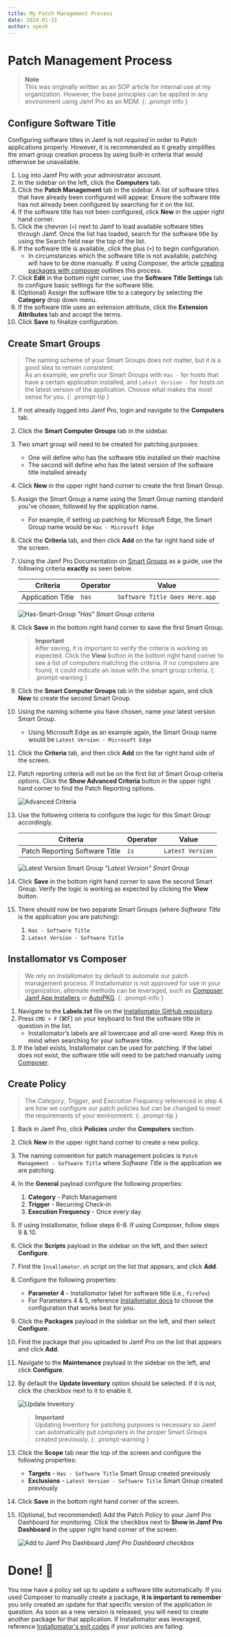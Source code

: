 ```yaml
---
title: My Patch Management Process
date: 2024-01-31
author: spesh
---
```


# Patch Management Process

> **Note** <br>This was originally written as an SOP article for internal use at my organization. However, the base principles can be applied in any environment using Jamf Pro as an MDM. 
{: .prompt-info }

## Configure Software Title

Configuring software titles in Jamf is not *required* in order to Patch applications properly. However, it is recommended as it greatly simplifies the smart group creation process by using built-in criteria that would otherwise be unavailable.

1. Log into Jamf Pro with your administrator account. 
2. In the sidebar on the left, click the **Computers** tab. 
3. Click the **Patch Management** tab in the sidebar. A list of software titles that have already been configured will appear. Ensure the software title has not already been configured by searching for it on the list. 
4. If the software title has not been configured, click **New** in the upper right hand corner. 
5. Click the chevron (`>`) next to Jamf to load available software titles through Jamf. Once the list has loaded, search for the software title by using the Search field near the top of the list. 
6. If the software title is available, click the plus (`+`) to begin configuration.
    <span id="composer-article-ref"></span>
    - In circumstances which the software title is not available, patching will have to be done manually. If using Composer, the article [creating packages with composer](/posts/Creating-Packages-with-Composer) outlines this process.
7. Click **Edit** in the bottom right corner, use the **Software Title Settings** tab to configure basic settings for the software title. 
8. (Optional) Assign the software title to a category by selecting the **Category** drop down menu. 
9. If the software title uses an extension attribute, click the **Extension Attributes** tab and accept the terms. 
10. Click **Save** to finalize configuration.  

## Create Smart Groups

> The naming scheme of your Smart Groups does not matter, but it is a good idea to remain consistent. <br>As an example, we prefix our Smart Groups with `Has -` for hosts that have a certain application installed, and `Latest Version -` for hosts on the latest version of the application. Choose what makes the most sense for you.
{: .prompt-tip }

1. If not already logged into Jamf Pro, login and navigate to the **Computers** tab. 
2. Click the **Smart Computer Groups** tab in the sidebar. 
3. Two smart group will need to be created for patching purposes: 
    - One will define who has the software title installed on their machine
    - The second will define who has the latest version of the software title installed already
4. Click **New** in the upper right hand corner to create the first Smart Group. 
5. Assign the Smart Group a name using the Smart Group naming standard you've chosen, followed by the application name.
    - For example, if setting up patching for Microsoft Edge, the Smart Group name would be `Has - Microsoft Edge`
6. Click the **Criteria** tab, and then click **Add** on the far right hand side of the screen. 
7. Using the Jamf Pro Documentation on [Smart Groups](https://learn.jamf.com/bundle/jamf-pro-documentation-10.38.0/page/Smart_Groups.html) as a guide, use the following criteria **exactly** as seen below. 
    
    
    | **Criteria**      | Operator | Value                          |
    | ----------------- | -------- | ------------------------------ |
    | Application Title | `has`    | `Software Title Goes Here.app` |
    
    ![Has-Smart-Group](assets/posts/patch-management-process/has-smart-group.png)
    _"Has" Smart Group criteria_
    
8. Click **Save** in the bottom right hand corner to save the first Smart Group. 
    > **Important** <br> After saving, it is important to verify the criteria is working as expected. Click the **View** button in the bottom right hand corner to see a list of computers matching the criteria. If no computers are found, it could indicate an issue with the smart group criteria. 
    {: .prompt-warning }
9.  Click the **Smart Computer Groups** tab in the sidebar again, and click **New** to create the second Smart Group. 
10. Using the naming scheme you have chosen, name your latest version Smart Group. 
    - Using Microsoft Edge as an example again, the Smart Group name would be `Latest Version - Microsoft Edge`
11. Click the **Criteria** tab, and then click **Add** on the far right hand side of the screen. 
12. Patch reporting criteria will not be on the first list of Smart Group criteria options. Click the **Show Advanced Criteria** button in the upper right hand corner to find the Patch Reporting options. 
    
    ![Advanced Criteria](assets/posts/patch-management-process/show-advanced-criteria.png)
    
13. Use the following criteria to configure the logic for this Smart Group accordingly. 
    
    
    | **Criteria**                   | Operator | Value            |
    | ------------------------------ | -------- | ---------------- |
    | Patch Reporting Software Title | `is`     | `Latest Version` |
    
    ![Latest Version Smart Group](assets/posts/patch-management-process/latest-version-smart-group.png)
    _"Latest Version" Smart Group_
    
14. Click **Save** in the bottom right hand corner to save the second Smart Group. Verify the logic is working as expected by clicking the **View** button. 
15. There should now be two separate Smart Groups (where *Software Title* is the application you are patching):
    1. `Has - Software Title`
    2. `Latest Version - Software Title`

## Installomator vs Composer

> We rely on Installomator by default to automate our patch management process. If Installomator is not approved for use in your organization, alternate methods can be leveraged, such as [Composer](https://learn.jamf.com/en-US/bundle/composer-user-guide-current/page/Package_Source_Creation.html), [Jamf App Installers](https://learn.jamf.com/en-US/bundle/jamf-pro-documentation-current/page/App_Installers.html) or [AutoPKG](https://github.com/autopkg/autopkg).
{: .prompt-info }

1. Navigate to the **Labels.txt** file on the [Installomator GitHub repository](https://learn.jamf.com/bundle/jamf-pro-documentation-10.38.0/page/Smart_Groups.html).
2. Press `CMD + F` (⌘F) on your keyboard to find the software title in question in the list. 
    - Installomator’s labels are all lowercase and all one-word. Keep this in mind when searching for your software title. 
3. If the label exists, Installomator can be used for patching. If the label does not exist, the software title will need to be patched manually using [Composer](#composer-article-ref). 

## Create Policy

> The *Category*, *Trigger*, and *Execution Frequency* referenced in step 4 are how we configure our patch policies but can be changed to meet the requirements of your environment.
{: .prompt-tip }

1. Back in Jamf Pro, click **Policies** under the **Computers** section. 
2. Click **New** in the upper right hand corner to create a new policy. 
3. The naming convention for patch management policies is `Patch Management - Software Title` where *Software Title* is the application we are patching.
4. In the **General** payload configure the following properties:
    1. **Category** - Patch Management
    2. **Trigger** - Recurring Check-in
    3. **Execution Frequency** - Once every day
5. If using Installomator, follow steps 6-8. If using Composer, follow steps 9 & 10. 
6. Click the **Scripts** payload in the sidebar on the left, and then select **Configure**. 
7. Find the `Insallomator.sh` script on the list that appears, and click **Add**.
8. Configure the following properties: 
    - **Parameter 4** - Installomator label for software title (i.e., `firefox`)
    - For Parameters 4 & 5, reference [Installomator docs](https://github.com/Installomator/Installomator/wiki/Configuration-and-Variables) to choose the configuration that works best for you.
9. Click the **Packages** payload in the sidebar on the left, and then select **Configure**. 
10. Find the package that you uploaded to Jamf Pro on the list that appears and click **Add**. 
11. Navigate to the **Maintenance** payload in the sidebar on the left, and click **Configure**. 
12. By default the **Update Inventory** option should be selected. If it is not, click the checkbox next to it to enable it. 
    
    ![Update Inventory](assets/posts/patch-management-process/update-inventory.png)
    
    > **Important** <br> Updating Inventory for patching purposes is necessary so Jamf can automatically put computers in the proper Smart Groups created previously. 
    {: .prompt-warning }

13. Click the **Scope** tab near the top of the screen and configure the following properties: 
    - **Targets** - `Has - Software Title` Smart Group created previously
    - **Exclusions** - `Latest Version - Software Title` Smart Group created previously
14. Click **Save** in the bottom right hand corner of the screen.
15. (Optional, but recommended) Add the Patch Policy to your Jamf Pro Dashboard for monitoring. Click the checkbox next to **Show in Jamf Pro Dashboard** in the upper right hand corner of the screen.
    
    ![Add to Jamf Pro Dashboard](assets/posts/patch-management-process/show-in-dashboard.png)
    _Jamf Pro Dashboard checkbox_

# Done! 🎉

You now have a policy set up to update a software title automatically. If you used Composer to manually create a package, **it is important to remember** you only created an update for that specific version of the application in question. As soon as a new version is released, you will need to create another package for that application. If Installomator was leveraged, reference [Installomator's exit codes](https://github.com/Installomator/Installomator/wiki/Installomator-Exit-Codes) if your policies are failing.